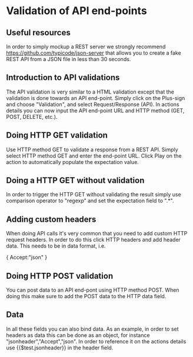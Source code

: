 Validation of API end-points
============

Useful resources
----------------
In order to simply mockup a REST server we strongly recommend https://github.com/typicode/json-server that allows you to create a fake REST API from a JSON file in less than 30 seconds. 


Introduction to API validations
-------------------------------
The API validation is very similar to a HTML validation except that the validation is done towards an API end-point. Simply click on the Plus-sign and choose "Validation", and select Request/Response (API). In actions details you can now input the API end-point URL and HTTP method (GET, POST, DELETE, etc.).

Doing HTTP GET validation
-------------------------
Use HTTP method GET to validate a response from a REST API. Simply select HTTP method GET and enter the end-point URL. Click Play on the action to automatically populate the expectation value. 

Doing a HTTP GET without validation
-----------------------------------
In order to trigger the HTTP GET without validating the result simply use comparison operator to "regexp" and set the expectation field to ".*". 

Adding custom headers
---------------------
When doing API calls it's very common that you need to add custom HTTP request headers. In order to do this click HTTP headers and add header data. This needs to be in data format, i.e.

{
  Accept:"json"
}

Doing HTTP POST validation
--------------------------
You can post data to an API end-pont using HTTP method POST. When doing this make sure to add the POST data to the HTTP data field. 

Data
----
In all these fields you can also bind data. As an example, in order to set headers as data this can be done as an object, for instance "jsonheader","Accept","json". In order to reference it on the actions details use {{$test.jsonheader}} in the header field. 